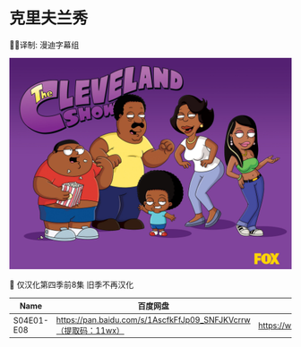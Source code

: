 # 克里夫兰秀

✍🏻译制: 漫迪字幕组

![theclevelandshow_main.jpg](theclevelandshow_main.jpg)

<aside>
🐻 仅汉化第四季前8集 旧季不再汉化

</aside>

| Name | 百度网盘 | 阿里云盘 | MDpan |
| --- | --- | --- | --- |
| S04E01-E08 | https://pan.baidu.com/s/1AscfkFfJp09_SNFJKVcrrw（提取码：11wx） | https://www.aliyundrive.com/s/DbaZx8bUreu | https://mdpan.tk/%E5%85%8B%E9%87%8C%E5%A4%AB%E5%85%B0%E7%A7%80 |